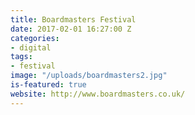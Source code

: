 ```yaml
---
title: Boardmasters Festival
date: 2017-02-01 16:27:00 Z
categories:
- digital
tags:
- festival
image: "/uploads/boardmasters2.jpg"
is-featured: true
website: http://www.boardmasters.co.uk/
---
```


